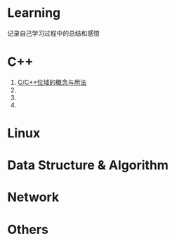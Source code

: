 # Learning
记录自己学习过程中的总结和感悟

# C++

1. [C/C++位域的概念与用法](file://./C位域.md)
2. ​
3. ​
4. ​

# Linux



# Data Structure & Algorithm



# Network



# Others